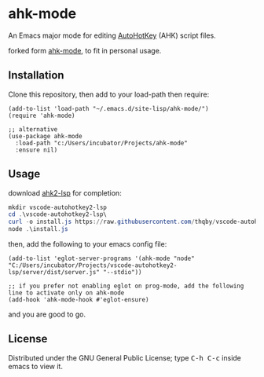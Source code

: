 # ahk-mode

An Emacs major mode for editing [AutoHotKey](https://autohotkey.com/) (AHK) script files.

forked form [ahk-mode](https://github.com/punassuming/ahk-mode), to fit in personal usage.

## Installation

Clone this repository, then add to your load-path then require:

``` emacs-lisp
(add-to-list 'load-path "~/.emacs.d/site-lisp/ahk-mode/")
(require 'ahk-mode)

;; alternative
(use-package ahk-mode
  :load-path "c:/Users/incubator/Projects/ahk-mode"
  :ensure nil)

```

## Usage

download [ahk2-lsp](https://github.com/thqby/vscode-autohotkey2-lsp) for completion:

``` powershell
mkdir vscode-autohotkey2-lsp
cd .\vscode-autohotkey2-lsp\
curl -o install.js https://raw.githubusercontent.com/thqby/vscode-autohotkey2-lsp/main/tools/install.js
node .\install.js

```

then, add the following to your emacs config file:

``` emacs-lisp
(add-to-list 'eglot-server-programs '(ahk-mode "node" "C:/Users/incubator/Projects/vscode-autohotkey2-lsp/server/dist/server.js" "--stdio"))

;; if you prefer not enabling eglot on prog-mode, add the following line to activate only on ahk-mode
(add-hook 'ahk-mode-hook #'eglot-ensure)
```

and you are good to go.

## License

Distributed under the GNU General Public License; type <kbd>C-h C-c</kbd> inside emacs to view it.
